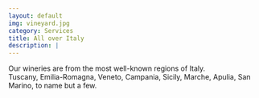 ```yaml
---
layout: default
img: vineyard.jpg
category: Services
title: All over Italy
description: |
---
```

 
Our wineries are from the most well-known regions of Italy.  
Tuscany, Emilia-Romagna, Veneto, Campania, Sicily, Marche, Apulia, San Marino, to name but a few.